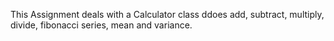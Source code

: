 This Assignment deals with a Calculator class ddoes add, subtract, multiply, divide, fibonacci series, mean and variance.